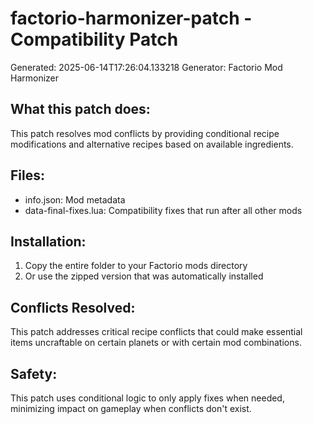 # factorio-harmonizer-patch - Compatibility Patch

Generated: 2025-06-14T17:26:04.133218
Generator: Factorio Mod Harmonizer

## What this patch does:
This patch resolves mod conflicts by providing conditional recipe modifications
and alternative recipes based on available ingredients.

## Files:
- info.json: Mod metadata
- data-final-fixes.lua: Compatibility fixes that run after all other mods

## Installation:
1. Copy the entire folder to your Factorio mods directory
2. Or use the zipped version that was automatically installed

## Conflicts Resolved:
This patch addresses critical recipe conflicts that could make essential
items uncraftable on certain planets or with certain mod combinations.

## Safety:
This patch uses conditional logic to only apply fixes when needed,
minimizing impact on gameplay when conflicts don't exist.
